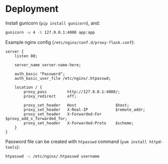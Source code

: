 # Deployment

Install gunicorn (`pip install gunicorn`), and:

```bash
gunicorn -w 4 -b 127.0.0.1:4000 app:app
```

Example nginx config (`/etc/nginx/conf.d/proxy-flask.conf`):

```
server {
    listen 80;

    server_name server-name-here;

    auth_basic "Password";
    auth_basic_user_file /etc/nginx/.htpasswd;

    location / {
        proxy_pass         http://127.0.0.1:4000/;
        proxy_redirect     off;

        proxy_set_header   Host                 $host;
        proxy_set_header   X-Real-IP            $remote_addr;
        proxy_set_header   X-Forwarded-For      $proxy_add_x_forwarded_for;
        proxy_set_header   X-Forwarded-Proto    $scheme;
    }
}
```

Password file can be created with `htpasswd` command (`yum install httpd-tools`):

```bash
htpasswd -c /etc/nginx/.htpasswd username
```
